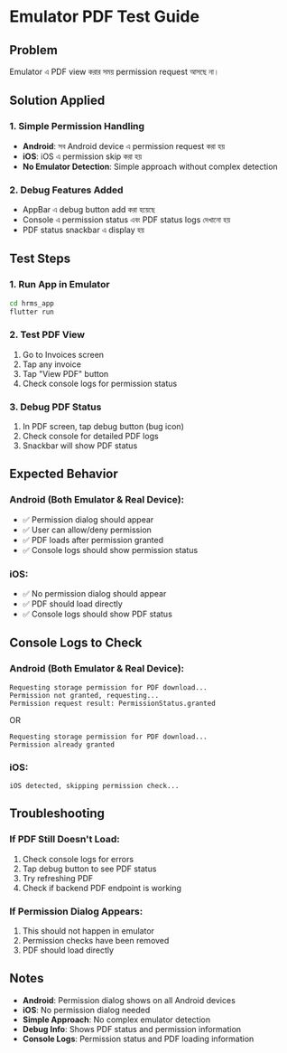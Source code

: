 # Emulator PDF Test Guide

## Problem
Emulator এ PDF view করার সময় permission request আসছে না।

## Solution Applied

### 1. Simple Permission Handling
- **Android**: সব Android device এ permission request করা হয়
- **iOS**: iOS এ permission skip করা হয়
- **No Emulator Detection**: Simple approach without complex detection

### 2. Debug Features Added
- AppBar এ debug button add করা হয়েছে
- Console এ permission status এবং PDF status logs দেখানো হয়
- PDF status snackbar এ display হয়

## Test Steps

### 1. Run App in Emulator
```bash
cd hrms_app
flutter run
```

### 2. Test PDF View
1. Go to Invoices screen
2. Tap any invoice
3. Tap "View PDF" button
4. Check console logs for permission status

### 3. Debug PDF Status
1. In PDF screen, tap debug button (bug icon)
2. Check console for detailed PDF logs
3. Snackbar will show PDF status

## Expected Behavior

### Android (Both Emulator & Real Device):
- ✅ Permission dialog should appear
- ✅ User can allow/deny permission
- ✅ PDF loads after permission granted
- ✅ Console logs should show permission status

### iOS:
- ✅ No permission dialog should appear
- ✅ PDF should load directly
- ✅ Console logs should show PDF status

## Console Logs to Check

### Android (Both Emulator & Real Device):
```
Requesting storage permission for PDF download...
Permission not granted, requesting...
Permission request result: PermissionStatus.granted
```

OR

```
Requesting storage permission for PDF download...
Permission already granted
```

### iOS:
```
iOS detected, skipping permission check...
```

## Troubleshooting

### If PDF Still Doesn't Load:
1. Check console logs for errors
2. Tap debug button to see PDF status
3. Try refreshing PDF
4. Check if backend PDF endpoint is working

### If Permission Dialog Appears:
1. This should not happen in emulator
2. Permission checks have been removed
3. PDF should load directly

## Notes

- **Android**: Permission dialog shows on all Android devices
- **iOS**: No permission dialog needed
- **Simple Approach**: No complex emulator detection
- **Debug Info**: Shows PDF status and permission information
- **Console Logs**: Permission status and PDF loading information 